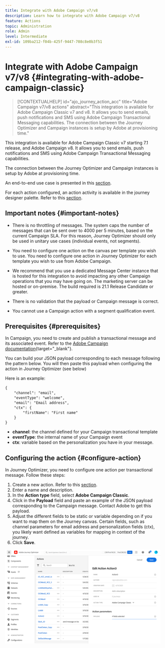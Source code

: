 ```yaml
---
title: Integrate with Adobe Campaign v7/v8
description: Learn how to integrate with Adobe Campaign v7/v8
feature: Actions
topic: Administration
role: Admin
level: Intermediate
exl-id: 109ba212-f04b-425f-9447-708c8e0b3f51
---
```

# Integrate with Adobe Campaign v7/v8 {#integrating-with-adobe-campaign-classic}

>[!CONTEXTUALHELP]
>id="ajo_journey_action_acc"
>title="Adobe Campaign v7/v8 actions"
>abstract="This integration is available for Adobe Campaign Classic v7 and v8. It allows you to send emails, push notifications and SMS using Adobe Campaign Transactional Messaging capabilities. The connection between the Journey Optimizer and Campaign instances is setup by Adobe at provisioning time." 

This integration is available for Adobe Campaign Classic v7 starting 7.1 release, and Adobe Campaign v8. It allows you to send emails, push notifications and SMS using Adobe Campaign Transactional Messaging capabilities.

The connection between the Journey Optimizer and Campaign instances is setup by Adobe at provisioning time.

An end-to-end use case is presented in this [section](../building-journeys/campaign-classic-use-case.md).

For each action configured, an action activity is available in the journey designer palette. Refer to this [section](../building-journeys/using-adobe-campaign-classic.md).

## Important notes {#important-notes}

* There is no throttling of messages. The system caps the number of messages that can be sent over to 4000 per 5 minutes, based on the current Campaign SLA. For this reason, Journey Optimizer should only be used in unitary use cases (individual events, not segments).

* You need to configure one action on the canvas per template you wish to use. You need to configure one action in Journey Optimizer for each template you wish to use from Adobe Campaign.

* We recommend that you use a dedicated Message Center instance that is hosted for this integration to avoid impacting any other Campaign operations that you may have going on. The marketing server can be hosted or on-premise. The build required is 21.1 Release Candidate or greater. 

* There is no validation that the payload or Campaign message is correct.

* You cannot use a Campaign action with a segment qualification event.

## Prerequisites {#prerequisites}

In Campaign, you need to create and publish a transactional message and its associated event. Refer to the [Adobe Campaign documentation](https://experienceleague.adobe.com/docs/campaign-classic/using/transactional-messaging/introduction/about-transactional-messaging.html#transactional-messaging){target="_blank"}.

You can build your JSON payload corresponding to each message following the pattern below. You will then paste this payload when configuring the action in Journey Optimizer (see below)

Here is an example:

```
{
    "channel": "email",
    "eventType": "welcome",
    "email": "Email address",
    "ctx": {
        "firstName": "First name"
    }
}
```

* **channel**: the channel defined for your Campaign transactional template
* **eventType**: the internal name of your Campaign event
* **ctx**: variable based on the personalization you have in your message. 

## Configuring the action {#configure-action}

In Journey Optimizer, you need to configure one action per transactional message. Follow these steps:

1. Create a new action. Refer to this [section](../action/action.md).
1. Enter a name and description.
1. In the **Action type** field, select **Adobe Campaign Classic**.
1. Click in the **Payload** field and paste an example of the JSON payload corresponding to the Campaign message. Contact Adobe to get this payload.
1. Adjust the different fields to be static or variable depending on if you want to map them on the Journey canvas. Certain fields, such as channel parameters for email address and personalization fields (ctx), you likely want defined as variables for mapping in context of the journey.
1. Click **Save**.

![](assets/accintegration1.png)
